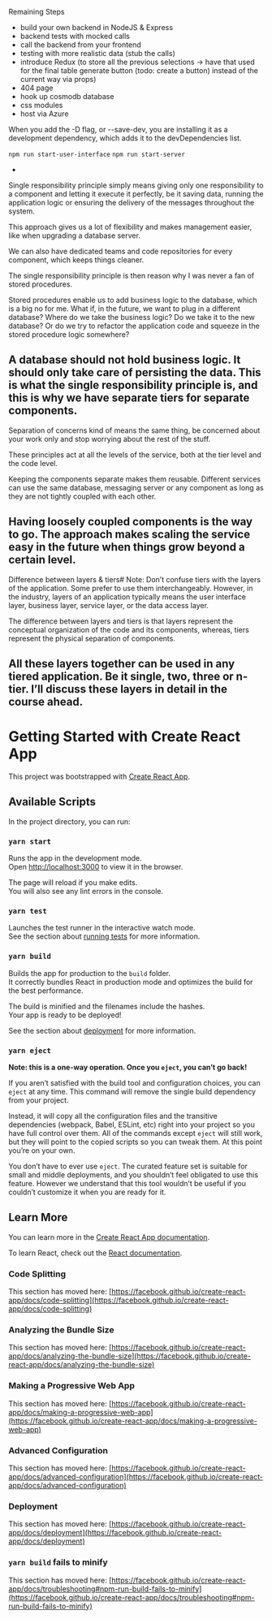 Remaining Steps
- build your own backend in NodeJS & Express
- backend tests with mocked calls
- call the backend from your frontend
- testing with more realistic data (stub the calls)
- introduce Redux (to store all the previous selections -> have that used for the final table generate button (todo: create a button) instead of the current way via props)
- 404 page
- hook up cosmodb database
- css modules
- host via Azure

When you add the -D flag, or --save-dev, you are installing it as a development dependency, which adds it to the devDependencies list.

`npm run start-user-interface`
`npm run start-server`

-
Single responsibility principle simply means giving only one responsibility to a component and letting it execute it perfectly, be it saving data, running the application logic or ensuring the delivery of the messages throughout the system.

This approach gives us a lot of flexibility and makes management easier, like when upgrading a database server.

We can also have dedicated teams and code repositories for every component, which keeps things cleaner.

The single responsibility principle is then reason why I was never a fan of stored procedures.

Stored procedures enable us to add business logic to the database, which is a big no for me. What if, in the future, we want to plug in a different database? Where do we take the business logic? Do we take it to the new database? Or do we try to refactor the application code and squeeze in the stored procedure logic somewhere?

A database should not hold business logic. It should only take care of persisting the data. This is what the single responsibility principle is, and this is why we have separate tiers for separate components.
-

Separation of concerns kind of means the same thing, be concerned about your work only and stop worrying about the rest of the stuff.

These principles act at all the levels of the service, both at the tier level and the code level.

Keeping the components separate makes them reusable. Different services can use the same database, messaging server or any component as long as they are not tightly coupled with each other.

Having loosely coupled components is the way to go. The approach makes scaling the service easy in the future when things grow beyond a certain level.
-

Difference between layers & tiers#
Note: Don’t confuse tiers with the layers of the application. Some prefer to use them interchangeably. However, in the industry, layers of an application typically means the user interface layer, business layer, service layer, or the data access layer.

The difference between layers and tiers is that layers represent the conceptual organization of the code and its components, whereas, tiers represent the physical separation of components.

All these layers together can be used in any tiered application. Be it single, two, three or n-tier. I’ll discuss these layers in detail in the course ahead.
-


# Getting Started with Create React App

This project was bootstrapped with [Create React App](https://github.com/facebook/create-react-app).

## Available Scripts

In the project directory, you can run:

### `yarn start`

Runs the app in the development mode.\
Open [http://localhost:3000](http://localhost:3000) to view it in the browser.

The page will reload if you make edits.\
You will also see any lint errors in the console.

### `yarn test`

Launches the test runner in the interactive watch mode.\
See the section about [running tests](https://facebook.github.io/create-react-app/docs/running-tests) for more information.

### `yarn build`

Builds the app for production to the `build` folder.\
It correctly bundles React in production mode and optimizes the build for the best performance.

The build is minified and the filenames include the hashes.\
Your app is ready to be deployed!

See the section about [deployment](https://facebook.github.io/create-react-app/docs/deployment) for more information.

### `yarn eject`

**Note: this is a one-way operation. Once you `eject`, you can’t go back!**

If you aren’t satisfied with the build tool and configuration choices, you can `eject` at any time. This command will remove the single build dependency from your project.

Instead, it will copy all the configuration files and the transitive dependencies (webpack, Babel, ESLint, etc) right into your project so you have full control over them. All of the commands except `eject` will still work, but they will point to the copied scripts so you can tweak them. At this point you’re on your own.

You don’t have to ever use `eject`. The curated feature set is suitable for small and middle deployments, and you shouldn’t feel obligated to use this feature. However we understand that this tool wouldn’t be useful if you couldn’t customize it when you are ready for it.

## Learn More

You can learn more in the [Create React App documentation](https://facebook.github.io/create-react-app/docs/getting-started).

To learn React, check out the [React documentation](https://reactjs.org/).

### Code Splitting

This section has moved here: [https://facebook.github.io/create-react-app/docs/code-splitting](https://facebook.github.io/create-react-app/docs/code-splitting)

### Analyzing the Bundle Size

This section has moved here: [https://facebook.github.io/create-react-app/docs/analyzing-the-bundle-size](https://facebook.github.io/create-react-app/docs/analyzing-the-bundle-size)

### Making a Progressive Web App

This section has moved here: [https://facebook.github.io/create-react-app/docs/making-a-progressive-web-app](https://facebook.github.io/create-react-app/docs/making-a-progressive-web-app)

### Advanced Configuration

This section has moved here: [https://facebook.github.io/create-react-app/docs/advanced-configuration](https://facebook.github.io/create-react-app/docs/advanced-configuration)

### Deployment

This section has moved here: [https://facebook.github.io/create-react-app/docs/deployment](https://facebook.github.io/create-react-app/docs/deployment)

### `yarn build` fails to minify

This section has moved here: [https://facebook.github.io/create-react-app/docs/troubleshooting#npm-run-build-fails-to-minify](https://facebook.github.io/create-react-app/docs/troubleshooting#npm-run-build-fails-to-minify)
